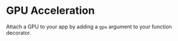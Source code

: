 # GPU Acceleration

Attach a GPU to your app by adding a `gpu` argument to your function decorator.
